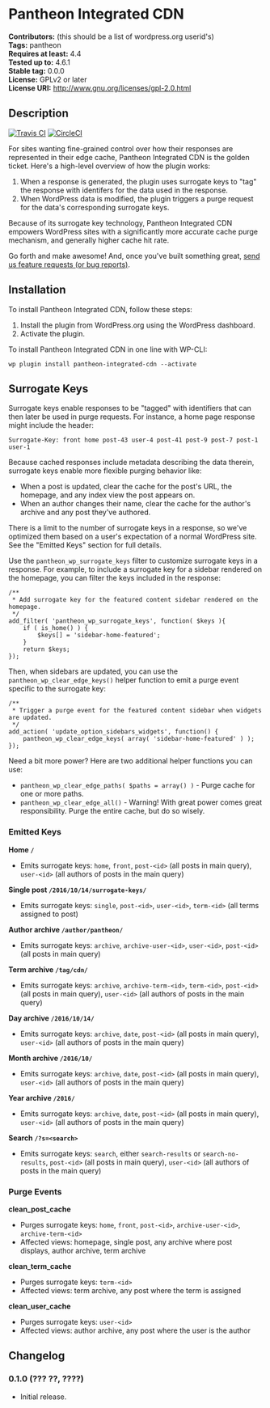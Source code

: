 # Pantheon Integrated CDN #
**Contributors:** (this should be a list of wordpress.org userid's)  
**Tags:** pantheon  
**Requires at least:** 4.4  
**Tested up to:** 4.6.1  
**Stable tag:** 0.0.0  
**License:** GPLv2 or later  
**License URI:** http://www.gnu.org/licenses/gpl-2.0.html  

## Description ##

[![Travis CI](https://travis-ci.org/pantheon-systems/pantheon-integrated-cdn.svg?branch=master)](https://travis-ci.org/pantheon-systems/pantheon-integrated-cdn) [![CircleCI](https://circleci.com/gh/pantheon-systems/pantheon-integrated-cdn.svg?style=svg)](https://circleci.com/gh/pantheon-systems/pantheon-integrated-cdn)

For sites wanting fine-grained control over how their responses are represented in their edge cache, Pantheon Integrated CDN is the golden ticket. Here's a high-level overview of how the plugin works:

1. When a response is generated, the plugin uses surrogate keys to "tag" the response with identifers for the data used in the response.
2. When WordPress data is modified, the plugin triggers a purge request for the data's corresponding surrogate keys.

Because of its surrogate key technology, Pantheon Integrated CDN empowers WordPress sites with a significantly more accurate cache purge mechanism, and generally higher cache hit rate.

Go forth and make awesome! And, once you've built something great, [send us feature requests (or bug reports)](https://github.com/pantheon-systems/pantheon-integrated-cdn/issues).

## Installation ##

To install Pantheon Integrated CDN, follow these steps:

1. Install the plugin from WordPress.org using the WordPress dashboard.
2. Activate the plugin.

To install Pantheon Integrated CDN in one line with WP-CLI:

    wp plugin install pantheon-integrated-cdn --activate

## Surrogate Keys ##

Surrogate keys enable responses to be "tagged" with identifiers that can then later be used in purge requests. For instance, a home page response might include the header:

    Surrogate-Key: front home post-43 user-4 post-41 post-9 post-7 post-1 user-1

Because cached responses include metadata describing the data therein, surrogate keys enable more flexible purging behavior like:

* When a post is updated, clear the cache for the post's URL, the homepage, and any index view the post appears on.
* When an author changes their name, clear the cache for the author's archive and any post they've authored.

There is a limit to the number of surrogate keys in a response, so we've optimized them based on a user's expectation of a normal WordPress site. See the "Emitted Keys" section for full details.

Use the `pantheon_wp_surrogate_keys` filter to customize surrogate keys in a response. For example, to include a surrogate key for a sidebar rendered on the homepage, you can filter the keys included in the response:

    /**
     * Add surrogate key for the featured content sidebar rendered on the homepage.
     */
    add_filter( 'pantheon_wp_surrogate_keys', function( $keys ){
	    if ( is_home() ) {
            $keys[] = 'sidebar-home-featured';
        }
        return $keys;
    });

Then, when sidebars are updated, you can use the `pantheon_wp_clear_edge_keys()` helper function to emit a purge event specific to the surrogate key:

    /**
     * Trigger a purge event for the featured content sidebar when widgets are updated.
     */
    add_action( 'update_option_sidebars_widgets', function() {
        pantheon_wp_clear_edge_keys( array( 'sidebar-home-featured' ) );
    });

Need a bit more power? Here are two additional helper functions you can use:

* `pantheon_wp_clear_edge_paths( $paths = array() )` - Purge cache for one or more paths.
* `pantheon_wp_clear_edge_all()` - Warning! With great power comes great responsibility. Purge the entire cache, but do so wisely.

### Emitted Keys ###

**Home `/`**

* Emits surrogate keys: `home`, `front`, `post-<id>` (all posts in main query), `user-<id>` (all authors of posts in the main query)

**Single post `/2016/10/14/surrogate-keys/`**

* Emits surrogate keys: `single`, `post-<id>`, `user-<id>`, `term-<id>` (all terms assigned to post)

**Author archive `/author/pantheon/`**

* Emits surrogate keys: `archive`, `archive-user-<id>`, `user-<id>`, `post-<id>` (all posts in main query)

**Term archive `/tag/cdn/`**

* Emits surrogate keys: `archive`, `archive-term-<id>`, `term-<id>`, `post-<id>` (all posts in main query), `user-<id>` (all authors of posts in the main query)

**Day archive `/2016/10/14/`**

* Emits surrogate keys: `archive`, `date`, `post-<id>` (all posts in main query), `user-<id>` (all authors of posts in the main query)

**Month archive `/2016/10/`**

* Emits surrogate keys: `archive`, `date`, `post-<id>` (all posts in main query), `user-<id>` (all authors of posts in the main query)

**Year archive `/2016/`**

* Emits surrogate keys: `archive`, `date`, `post-<id>` (all posts in main query), `user-<id>` (all authors of posts in the main query)

**Search `/?s=<search>`**

* Emits surrogate keys: `search`, either `search-results` or `search-no-results`, `post-<id>` (all posts in main query), `user-<id>` (all authors of posts in the main query)

### Purge Events ###

**clean_post_cache**

* Purges surrogate keys: `home`, `front`, `post-<id>`, `archive-user-<id>`, `archive-term-<id>`
* Affected views: homepage, single post, any archive where post displays, author archive, term archive

**clean_term_cache**

* Purges surrogate keys: `term-<id>`
* Affected views: term archive, any post where the term is assigned

**clean_user_cache**

* Purges surrogate keys: `user-<id>`
* Affected views: author archive, any post where the user is the author

## Changelog ##

### 0.1.0 (??? ??, ????) ###
* Initial release.
